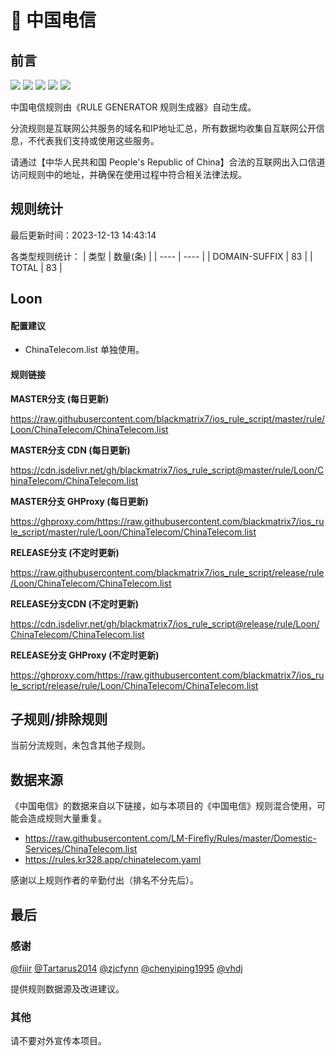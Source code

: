 # 🧸 中国电信

## 前言

![](https://shields.io/badge/-移除重复规则-ff69b4) ![](https://shields.io/badge/-DOMAIN与DOMAIN--SUFFIX合并-green) ![](https://shields.io/badge/-DOMAIN--SUFFIX间合并-critical) ![](https://shields.io/badge/-DOMAIN--SUFFIX与DOMAIN--KEYWORD合并-blue) ![](https://shields.io/badge/-IP--CIDR(6)合并-blueviolet) 

中国电信规则由《RULE GENERATOR 规则生成器》自动生成。

分流规则是互联网公共服务的域名和IP地址汇总，所有数据均收集自互联网公开信息，不代表我们支持或使用这些服务。

请通过【中华人民共和国 People's Republic of China】合法的互联网出入口信道访问规则中的地址，并确保在使用过程中符合相关法律法规。

## 规则统计

最后更新时间：2023-12-13 14:43:14

各类型规则统计：
| 类型 | 数量(条)  | 
| ---- | ----  |
| DOMAIN-SUFFIX | 83  | 
| TOTAL | 83  | 


## Loon 

#### 配置建议
- ChinaTelecom.list 单独使用。

#### 规则链接
**MASTER分支 (每日更新)**

https://raw.githubusercontent.com/blackmatrix7/ios_rule_script/master/rule/Loon/ChinaTelecom/ChinaTelecom.list

**MASTER分支 CDN (每日更新)**

https://cdn.jsdelivr.net/gh/blackmatrix7/ios_rule_script@master/rule/Loon/ChinaTelecom/ChinaTelecom.list

**MASTER分支 GHProxy (每日更新)**

https://ghproxy.com/https://raw.githubusercontent.com/blackmatrix7/ios_rule_script/master/rule/Loon/ChinaTelecom/ChinaTelecom.list

**RELEASE分支 (不定时更新)**

https://raw.githubusercontent.com/blackmatrix7/ios_rule_script/release/rule/Loon/ChinaTelecom/ChinaTelecom.list

**RELEASE分支CDN (不定时更新)**

https://cdn.jsdelivr.net/gh/blackmatrix7/ios_rule_script@release/rule/Loon/ChinaTelecom/ChinaTelecom.list

**RELEASE分支 GHProxy (不定时更新)**

https://ghproxy.com/https://raw.githubusercontent.com/blackmatrix7/ios_rule_script/release/rule/Loon/ChinaTelecom/ChinaTelecom.list

## 子规则/排除规则


当前分流规则，未包含其他子规则。

## 数据来源

《中国电信》的数据来自以下链接，如与本项目的《中国电信》规则混合使用，可能会造成规则大量重复。

- https://raw.githubusercontent.com/LM-Firefly/Rules/master/Domestic-Services/ChinaTelecom.list
- https://rules.kr328.app/chinatelecom.yaml


感谢以上规则作者的辛勤付出（排名不分先后）。

## 最后

### 感谢

[@fiiir](https://github.com/fiiir) [@Tartarus2014](https://github.com/Tartarus2014) [@zjcfynn](https://github.com/zjcfynn) [@chenyiping1995](https://github.com/chenyiping1995) [@vhdj](https://github.com/vhdj)

提供规则数据源及改进建议。

### 其他

请不要对外宣传本项目。